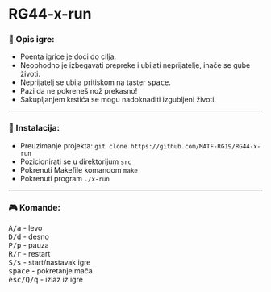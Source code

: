 # RG44-x-run

### :pencil: Opis igre:
* Poenta igrice je doći do cilja. <br>
* Neophodno je izbegavati prepreke i ubijati neprijatelje, inače se gube životi. <br>
* Neprijatelj se ubija pritiskom na taster <kbd>space</kbd>. <br> 
* Pazi da ne pokreneš nož prekasno! <br>
* Sakupljanjem krstića se mogu nadoknaditi izgubljeni životi. <br>
<hr>

### :wrench: Instalacija:
* Preuzimanje projekta: `git clone https://github.com/MATF-RG19/RG44-x-run` <br>
* Pozicionirati se u direktorijum `src` <br>
* Pokrenuti Makefile komandom `make` <br>
* Pokrenuti program `./x-run`

<hr>

### :video_game: Komande:
<kbd>A/a</kbd> - levo <br>
<kbd>D/d</kbd> - desno <br>
<kbd>P/p</kbd> - pauza <br>
<kbd>R/r</kbd> - restart <br>
<kbd>S/s</kbd> - start/nastavak igre <br>
<kbd>space</kbd> - pokretanje mača <br>
<kbd>esc/Q/q</kbd> - izlaz iz igre <br>
